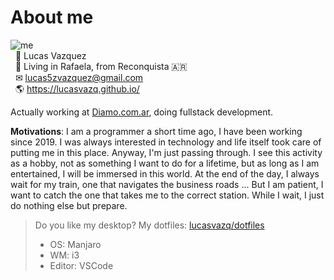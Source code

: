 # About me
![me](https://raw.githubusercontent.com/lucasvazq/lucasvazq/gh-pages/2020-07-15-223334_1360x768_scrot.png)
<br>&nbsp;&nbsp;👨 Lucas Vazquez
<br>&nbsp;&nbsp;📌 Living in Rafaela, from Reconquista 🇦🇷
<br>&nbsp;&nbsp;✉ lucas5zvazquez@gmail.com
<br>&nbsp;&nbsp;🌎 https://lucasvazq.github.io/

Actually working at [Diamo.com.ar](diamo.com.ar), doing fullstack development.

**Motivations**: I am a programmer a short time ago, I have been working since 2019. I was always interested in technology and life itself took care of putting me in this place.
Anyway, I'm just passing through. I see this activity as a hobby, not as something I want to do for a lifetime, but as long as I am entertained, I will be immersed in this world.
At the end of the day, I always wait for my train, one that navigates the business roads ... But I am patient, I want to catch the one that takes me to the correct station.
While I wait, I just do nothing else but prepare.

>Do you like my desktop? My dotfiles: [lucasvazq/dotfiles](https://github.com/lucasvazq/dotfiles)
>- OS: Manjaro
>- WM: i3
>- Editor: VSCode

